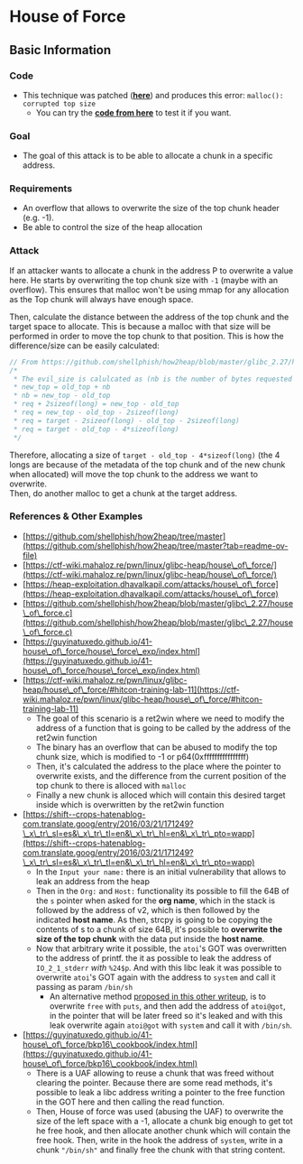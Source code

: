 # House of Force




## Basic Information

### Code

* This technique was patched ([**here**](https://sourceware.org/git/?p=glibc.git;a=commitdiff;h=30a17d8c95fbfb15c52d1115803b63aaa73a285c)) and produces this error: `malloc(): corrupted top size`
  * You can try the [**code from here**](https://guyinatuxedo.github.io/41-house\_of\_force/house\_force\_exp/index.html) to test it if you want.

### Goal

* The goal of this attack is to be able to allocate a chunk in a specific address.

### Requirements

* An overflow that allows to overwrite the size of the top chunk header (e.g. -1).
* Be able to control the size of the heap allocation

### Attack

If an attacker wants to allocate a chunk in the address P to overwrite a value here. He starts by overwriting the top chunk size with `-1` (maybe with an overflow). This ensures that malloc won't be using mmap for any allocation as the Top chunk will always have enough space.

Then, calculate the distance between the address of the top chunk and the target space to allocate. This is because a malloc with that size will be performed in order to move the top chunk to that position. This is how the difference/size can be easily calculated:

```c
// From https://github.com/shellphish/how2heap/blob/master/glibc_2.27/house_of_force.c#L59C2-L67C5
/*
 * The evil_size is calulcated as (nb is the number of bytes requested + space for metadata):
 * new_top = old_top + nb
 * nb = new_top - old_top
 * req + 2sizeof(long) = new_top - old_top
 * req = new_top - old_top - 2sizeof(long)
 * req = target - 2sizeof(long) - old_top - 2sizeof(long)
 * req = target - old_top - 4*sizeof(long)
 */
```

Therefore, allocating a size of `target - old_top - 4*sizeof(long)` (the 4 longs are because of the metadata of the top chunk and of the new chunk when allocated) will move the top chunk to the address we want to overwrite.\
Then, do another malloc to get a chunk at the target address.

### References & Other Examples

* [https://github.com/shellphish/how2heap/tree/master](https://github.com/shellphish/how2heap/tree/master?tab=readme-ov-file)
* [https://ctf-wiki.mahaloz.re/pwn/linux/glibc-heap/house\_of\_force/](https://ctf-wiki.mahaloz.re/pwn/linux/glibc-heap/house\_of\_force/)
* [https://heap-exploitation.dhavalkapil.com/attacks/house\_of\_force](https://heap-exploitation.dhavalkapil.com/attacks/house\_of\_force)
* [https://github.com/shellphish/how2heap/blob/master/glibc\_2.27/house\_of\_force.c](https://github.com/shellphish/how2heap/blob/master/glibc\_2.27/house\_of\_force.c)
* [https://guyinatuxedo.github.io/41-house\_of\_force/house\_force\_exp/index.html](https://guyinatuxedo.github.io/41-house\_of\_force/house\_force\_exp/index.html)
* [https://ctf-wiki.mahaloz.re/pwn/linux/glibc-heap/house\_of\_force/#hitcon-training-lab-11](https://ctf-wiki.mahaloz.re/pwn/linux/glibc-heap/house\_of\_force/#hitcon-training-lab-11)
  * The goal of this scenario is a ret2win where we need to modify the address of a function that is going to be called by the address of the ret2win function
  * The binary has an overflow that can be abused to modify the top chunk size, which is modified to -1 or p64(0xffffffffffffffff)
  * Then, it's calculated the address to the place where the pointer to overwrite exists, and the difference from the current position of the top chunk to there is alloced with `malloc`
  * Finally a new chunk is alloced which will contain this desired target inside which is overwritten by the ret2win function
* [https://shift--crops-hatenablog-com.translate.goog/entry/2016/03/21/171249?\_x\_tr\_sl=es&\_x\_tr\_tl=en&\_x\_tr\_hl=en&\_x\_tr\_pto=wapp](https://shift--crops-hatenablog-com.translate.goog/entry/2016/03/21/171249?\_x\_tr\_sl=es&\_x\_tr\_tl=en&\_x\_tr\_hl=en&\_x\_tr\_pto=wapp)
  * In the `Input your name:` there is an initial vulnerability that allows to leak an address from the heap
  * Then in the `Org:` and `Host:` functionality its possible to fill the 64B of the `s` pointer when asked for the **org name**, which in the stack is followed by the address of v2, which is then followed by the indicated **host name**. As then, strcpy is going to be copying the contents of s to a chunk of size 64B, it's possible to **overwrite the size of the top chunk** with the data put inside the **host name**.
  * Now that arbitrary write it possible, the `atoi`'s GOT was overwritten to the address of printf. the it as possible to leak the address of `IO_2_1_stderr` _with_ `%24$p`. And with this libc leak it was possible to overwrite `atoi`'s GOT again with the address to `system` and call it passing as param `/bin/sh`
    * An alternative method [proposed in this other writeup](https://ctf-wiki.mahaloz.re/pwn/linux/glibc-heap/house\_of\_force/#2016-bctf-bcloud), is to overwrite `free` with `puts`, and then add the address of `atoi@got`,  in the pointer that will be later freed so it's leaked and with this leak overwrite again `atoi@got` with `system` and call it with `/bin/sh`.
* [https://guyinatuxedo.github.io/41-house\_of\_force/bkp16\_cookbook/index.html](https://guyinatuxedo.github.io/41-house\_of\_force/bkp16\_cookbook/index.html)
  * There is a UAF allowing to reuse a chunk that was freed without clearing the pointer. Because there are some read methods, it's possible to leak a libc address writing a pointer to the free function in the GOT here and then calling the read function.
  * Then, House of force was used (abusing the UAF) to overwrite the size of the left space with a -1, allocate a chunk big enough to get tot he free hook, and then allocate another chunk which will contain the free hook. Then, write in the hook the address of `system`, write in a chunk `"/bin/sh"` and finally free the chunk with that string content.

